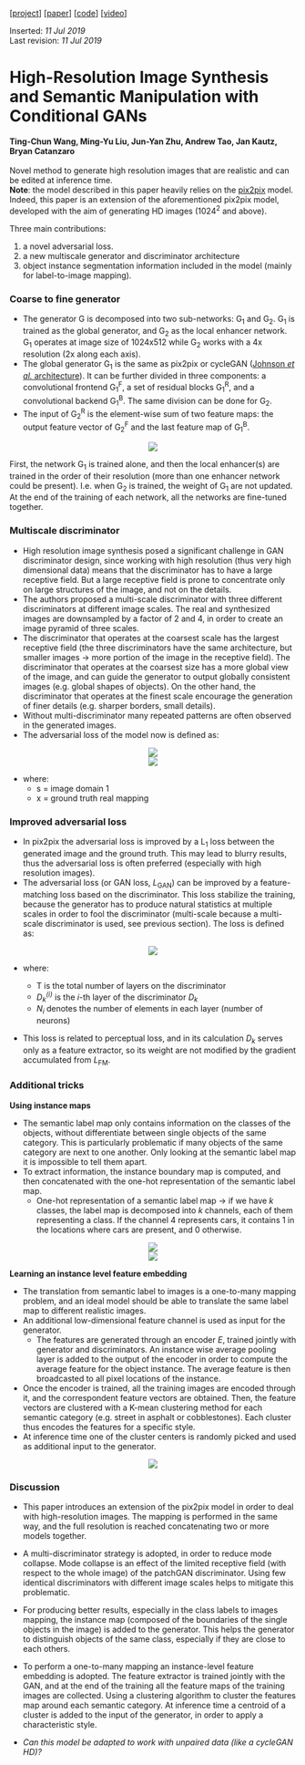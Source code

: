 [[project](https://tcwang0509.github.io/pix2pixHD/)] [[paper](https://arxiv.org/abs/1711.11585)] [[code](https://github.com/NVIDIA/pix2pixHD)] [[video](https://www.youtube.com/watch?v=3AIpPlzM_qs&feature=youtu.be)]

Inserted: _11 Jul 2019_ \
Last revision: _11 Jul 2019_

# High-Resolution Image Synthesis and Semantic Manipulation with Conditional GANs
**Ting-Chun Wang, Ming-Yu Liu, Jun-Yan Zhu, Andrew Tao, Jan Kautz, Bryan Catanzaro**
<br>
<br>
Novel method to generate high resolution images that are realistic and can be edited at inference time.\
**Note**: the model described in this paper heavily relies on the [pix2pix](https://phillipi.github.io/pix2pix/) model. Indeed, this paper is an extension of the aforementioned pix2pix model, developed with the aim of generating HD images (1024<sup>2</sup> and above).

Three main contributions:
1. a novel adversarial loss.
2. a new multiscale generator and discriminator architecture
3. object instance segmentation information included in the model (mainly for label-to-image mapping).

### Coarse to fine generator
- The generator G is decomposed into two sub-networks: G<sub>1</sub> and G<sub>2</sub>. G<sub>1</sub> is trained as the global generator, and G<sub>2</sub> as the local enhancer network. G<sub>1</sub> operates at image size of 1024x512 while G<sub>2</sub> works with a 4x resolution (2x along each axis).
- The global generator G<sub>1</sub> is the same as pix2pix or cycleGAN ([Johnson _et al._ architecture](https://arxiv.org/abs/1603.08155)). It can be further divided in three components: a convolutional frontend G<sub>1</sub><sup>F</sup>, a set of residual blocks G<sub>1</sub><sup>R</sup>, and a convolutional backend G<sub>1</sub><sup>B</sup>. The same division can be done for G<sub>2</sub>.
- The input of G<sub>2</sub><sup>R</sup> is the element-wise sum of two feature maps: the output feature vector of G<sub>2</sub><sup>F</sup> and the last feature map of G<sub>1</sub><sup>B</sup>.

<p align="center">
<img src="img/wang2018_model.png"
</p>

First, the network G<sub>1</sub> is trained alone, and then the local enhancer(s) are trained in the order of their resolution (more than one enhancer network could be present). I.e. when G<sub>2</sub> is trained, the weight of G<sub>1</sub> are not updated. At the end of the training of each network, all the networks are fine-tuned together.

### Multiscale discriminator
- High resolution image synthesis posed a significant challenge in GAN discriminator design, since working with high resolution (thus very high dimensional data) means that the discriminator has to have a large receptive field. But a large receptive field is prone to concentrate only on large structures of the image, and not on the details.
- The authors proposed a multi-scale discriminator with three different discriminators at different image scales. The real and synthesized images are downsampled by a factor of 2 and 4, in order to create an image pyramid of three scales.
- The discriminator that operates at the coarsest scale has the largest receptive field (the three discriminators have the same architecture, but smaller images &rarr; more portion of the image in the receptive field). The discriminator that operates at the coarsest size has a more global view of the image, and can guide the generator to output globally consistent images (e.g. global shapes of objects). On the other hand, the discriminator that operates at the finest scale encourage the generation of finer details (e.g. sharper borders, small details).
- Without multi-discriminator many repeated patterns are often observed in the generated images.
- The adversarial loss of the model now is defined as:

<p align="center">
<img src="img/wang2018_eq1.png"><br>
<img src="img/wang2018_eq2.png">
</p>

- where:
  - s = image domain 1
  - x = ground truth real mapping

### Improved adversarial loss
- In pix2pix the adversarial loss is improved by a L<sub>1</sub> loss between the generated image and the ground truth. This may lead to blurry results, thus the adversarial loss is often preferred (especially with high resolution images).
- The adversarial loss (or GAN loss, _L_<sub>GAN</sub>) can be improved by a feature-matching loss based on the discriminator. This loss stabilize the training, because the generator has to produce natural statistics at multiple scales in order to fool the discriminator (multi-scale because a multi-scale discriminator is used, see previous section). The loss is defined as:

<p align="center">
<img src="img/wang2018_eq3.png">
</p>

- where:
  - T is the total number of layers on the discriminator
  - _D_<sub>_k_</sub><sup>_(i)_</sup> is the _i_-th layer of the discriminator _D_<sub>_k_</sub>
  - _N_<sub>_i_</sub> denotes the number of elements in each layer (number of neurons)

- This loss is related to perceptual loss, and in its calculation _D_<sub>_k_</sub> serves only as a feature extractor, so its weight are not modified by the gradient accumulated from _L_<sub>FM</sub>.

### Additional tricks

**Using instance maps**
- The semantic label map only contains information on the classes of the objects, without differentiate between single objects of the same category. This is particularly problematic if many objects of the same category are next to one another. Only looking at the semantic label map it is impossible to tell them apart.
- To extract information, the instance boundary map is computed, and then concatenated with the one-hot representation of the semantic label map.
  - One-hot representation of a semantic label map &rarr; if we have _k_ classes, the label map is decomposed into _k_ channels, each of them representing a class. If the channel 4 represents cars, it contains 1 in the locations where cars are present, and 0 otherwise.  

<p align="center">
  <img src="img/wang2018_instance.png"><br>
  <img src="img/wang2018_instance2.png">
</p>

**Learning an instance level feature embedding**
- The translation from semantic label to images is a one-to-many mapping problem, and an ideal model should be able to translate the same label map to different realistic images.
- An additional low-dimensional feature channel is used as input for the generator.
  - The features are generated through an encoder _E_, trained jointly with generator and discriminators. An instance wise average pooling layer is added to the output of the encoder in order to compute the average feature for the object instance. The average feature is then broadcasted to all pixel locations of the instance.
- Once the encoder is trained, all the training images are encoded through it, and the correspondent feature vectors are obtained. Then, the feature vectors are clustered with a K-mean clustering method for each semantic category (e.g. street in asphalt or cobblestones). Each cluster thus encodes the features for a specific style.
- At inference time one of the cluster centers is randomly picked and used as additional input to the generator.

<p align="center">
  <img src="img/wang2018_instance3.png"
</p>

### Discussion
- This paper introduces an extension of the pix2pix model in order to deal with high-resolution images. The mapping is performed in the same way, and the full resolution is reached concatenating two or more models together.
- A multi-discriminator strategy is adopted, in order to reduce mode collapse. Mode collapse is an effect of the limited receptive field (with respect to the whole image) of the patchGAN discriminator. Using few identical discriminators with different image scales helps to mitigate this problematic.
- For producing better results, especially in the class labels to images mapping, the instance map (composed of the boundaries of the single objects in the image) is added to the generator. This helps the generator to distinguish objects of the same class, especially if they are close to each others.
- To perform a one-to-many mapping an instance-level feature embedding is adopted. The feature extractor is trained jointly with the GAN, and at the end of the training all the feature maps of the training images are collected. Using a clustering algorithm to cluster the features map around each semantic category. At inference time a centroid of a cluster is added to the input of the generator, in order to apply a characteristic style.

- _Can this model be adapted to work with unpaired data (like a cycleGAN HD)?_
